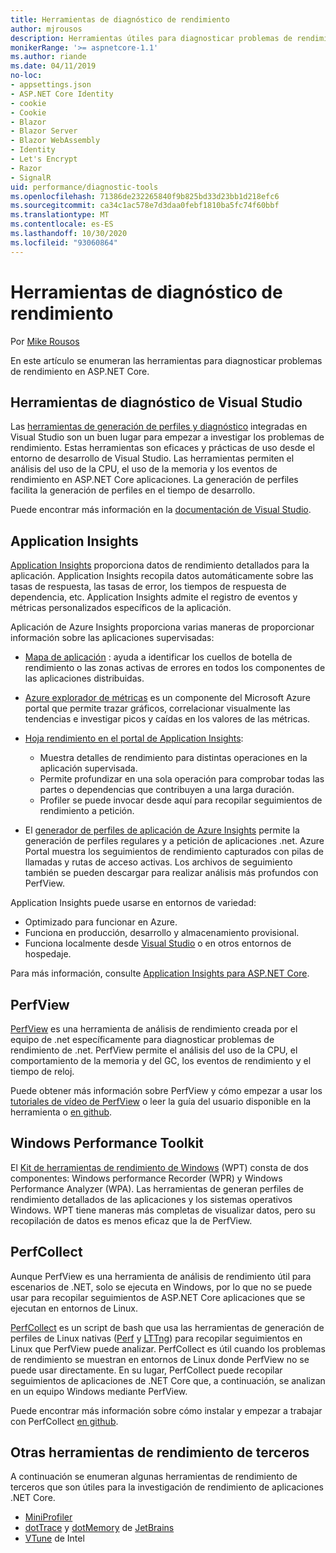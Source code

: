 ```yaml
---
title: Herramientas de diagnóstico de rendimiento
author: mjrousos
description: Herramientas útiles para diagnosticar problemas de rendimiento en aplicaciones de ASP.NET Core.
monikerRange: '>= aspnetcore-1.1'
ms.author: riande
ms.date: 04/11/2019
no-loc:
- appsettings.json
- ASP.NET Core Identity
- cookie
- Cookie
- Blazor
- Blazor Server
- Blazor WebAssembly
- Identity
- Let's Encrypt
- Razor
- SignalR
uid: performance/diagnostic-tools
ms.openlocfilehash: 71386de232265840f9b825bd33d23bb1d218efc6
ms.sourcegitcommit: ca34c1ac578e7d3daa0febf1810ba5fc74f60bbf
ms.translationtype: MT
ms.contentlocale: es-ES
ms.lasthandoff: 10/30/2020
ms.locfileid: "93060864"
---
```

# <a name="performance-diagnostic-tools"></a>Herramientas de diagnóstico de rendimiento

Por [Mike Rousos](https://github.com/mjrousos)

En este artículo se enumeran las herramientas para diagnosticar problemas de rendimiento en ASP.NET Core.

## <a name="visual-studio-diagnostic-tools"></a>Herramientas de diagnóstico de Visual Studio

Las [herramientas de generación de perfiles y diagnóstico](/visualstudio/profiling) integradas en Visual Studio son un buen lugar para empezar a investigar los problemas de rendimiento. Estas herramientas son eficaces y prácticas de uso desde el entorno de desarrollo de Visual Studio. Las herramientas permiten el análisis del uso de la CPU, el uso de la memoria y los eventos de rendimiento en ASP.NET Core aplicaciones. La generación de perfiles facilita la generación de perfiles en el tiempo de desarrollo.

Puede encontrar más información en la [documentación de Visual Studio](/visualstudio/profiling/profiling-overview).

## <a name="application-insights"></a>Application Insights

[Application Insights](/azure/application-insights/app-insights-overview) proporciona datos de rendimiento detallados para la aplicación. Application Insights recopila datos automáticamente sobre las tasas de respuesta, las tasas de error, los tiempos de respuesta de dependencia, etc. Application Insights admite el registro de eventos y métricas personalizados específicos de la aplicación.

Aplicación de Azure Insights proporciona varias maneras de proporcionar información sobre las aplicaciones supervisadas:

- [Mapa de aplicación](/azure/application-insights/app-insights-app-map) : ayuda a identificar los cuellos de botella de rendimiento o las zonas activas de errores en todos los componentes de las aplicaciones distribuidas.
- [Azure explorador de métricas](/azure/azure-monitor/platform/metrics-getting-started) es un componente del Microsoft Azure portal que permite trazar gráficos, correlacionar visualmente las tendencias e investigar picos y caídas en los valores de las métricas.
- [Hoja rendimiento en el portal de Application Insights](/azure/application-insights/app-insights-tutorial-performance):

  - Muestra detalles de rendimiento para distintas operaciones en la aplicación supervisada.
  - Permite profundizar en una sola operación para comprobar todas las partes o dependencias que contribuyen a una larga duración.
  - Profiler se puede invocar desde aquí para recopilar seguimientos de rendimiento a petición.

- El [generador de perfiles de aplicación de Azure Insights](/azure/azure-monitor/app/profiler) permite la generación de perfiles regulares y a petición de aplicaciones .net.  Azure Portal muestra los seguimientos de rendimiento capturados con pilas de llamadas y rutas de acceso activas. Los archivos de seguimiento también se pueden descargar para realizar análisis más profundos con PerfView.

Application Insights puede usarse en entornos de variedad:

- Optimizado para funcionar en Azure.
- Funciona en producción, desarrollo y almacenamiento provisional.
- Funciona localmente desde [Visual Studio](/azure/application-insights/app-insights-visual-studio) o en otros entornos de hospedaje.

Para más información, consulte [Application Insights para ASP.NET Core](/azure/application-insights/app-insights-asp-net-core).

## <a name="perfview"></a>PerfView

[PerfView](https://github.com/Microsoft/perfview) es una herramienta de análisis de rendimiento creada por el equipo de .net específicamente para diagnosticar problemas de rendimiento de .net. PerfView permite el análisis del uso de la CPU, el comportamiento de la memoria y del GC, los eventos de rendimiento y el tiempo de reloj.

Puede obtener más información sobre PerfView y cómo empezar a usar los [tutoriales de vídeo de PerfView](https://channel9.msdn.com/Series/PerfView-Tutorial) o leer la guía del usuario disponible en la herramienta o [en github](https://github.com/Microsoft/perfview).

## <a name="windows-performance-toolkit"></a>Windows Performance Toolkit

El [Kit de herramientas de rendimiento de Windows](/windows-hardware/test/wpt/) (WPT) consta de dos componentes: Windows performance Recorder (WPR) y Windows Performance Analyzer (WPA). Las herramientas de generan perfiles de rendimiento detallados de las aplicaciones y los sistemas operativos Windows. WPT tiene maneras más completas de visualizar datos, pero su recopilación de datos es menos eficaz que la de PerfView.

## <a name="perfcollect"></a>PerfCollect

Aunque PerfView es una herramienta de análisis de rendimiento útil para escenarios de .NET, solo se ejecuta en Windows, por lo que no se puede usar para recopilar seguimientos de ASP.NET Core aplicaciones que se ejecutan en entornos de Linux.

[PerfCollect](https://github.com/dotnet/coreclr/blob/master/Documentation/project-docs/linux-performance-tracing.md) es un script de bash que usa las herramientas de generación de perfiles de Linux nativas ([Perf](https://perf.wiki.kernel.org/index.php/Main_Page) y [LTTng](https://lttng.org/)) para recopilar seguimientos en Linux que PerfView puede analizar. PerfCollect es útil cuando los problemas de rendimiento se muestran en entornos de Linux donde PerfView no se puede usar directamente. En su lugar, PerfCollect puede recopilar seguimientos de aplicaciones de .NET Core que, a continuación, se analizan en un equipo Windows mediante PerfView.

Puede encontrar más información sobre cómo instalar y empezar a trabajar con PerfCollect [en github](https://github.com/dotnet/coreclr/blob/master/Documentation/project-docs/linux-performance-tracing.md).

## <a name="other-third-party-performance-tools"></a>Otras herramientas de rendimiento de terceros

A continuación se enumeran algunas herramientas de rendimiento de terceros que son útiles para la investigación de rendimiento de aplicaciones .NET Core.

- [MiniProfiler](https://miniprofiler.com/)
- [dotTrace](https://www.jetbrains.com/profiler/) y [dotMemory](https://www.jetbrains.com/dotmemory/) de [JetBrains](https://www.jetbrains.com/)
- [VTune](https://software.intel.com/content/www/us/en/develop/tools/vtune-profiler.html) de Intel

